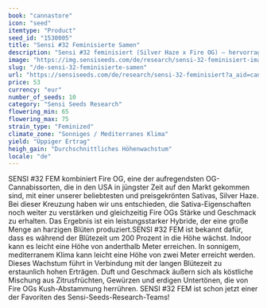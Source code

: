 ```yaml
---
book: "cannastore"
icon: "seed"
itemtype: "Product"
seed_id: "1530005"
title: "Sensi #32 Feminisierte Samen"
description: "Sensi #32 feminisiert (Silver Haze x Fire OG) – hervorragende Sativas der alten und neuen Schule, kombiniert zu kraftvoller Perfektion. Kaufen Sie Sensi #32 Samen hier."
image: "https://img.sensiseeds.com/de/research/sensi-32-feminisiert-image.png"
slug: "/de-sensi-32-feminisierte-samen"
url: "https://sensiseeds.com/de/research/sensi-32-feminisiert?a_aid=cannastore"
price: 53
currency: "eur"
number_of_seeds: 10
category: "Sensi Seeds Research"
flowering_min: 65
flowering_max: 75
strain_type: "Feminized"
climate_zone: "Sonniges / Mediterranes Klima"
yield: "Üppiger Ertrag"
heigh_gain: "Durchschnittliches Höhenwachstum"
locale: "de"
---
```

SENSI #32 FEM kombiniert Fire OG, eine der aufregendsten OG-Cannabissorten, die in den USA in jüngster Zeit auf den Markt gekommen sind, mit einer unserer beliebtesten und preisgekrönten Sativas, Silver Haze. Bei dieser Kreuzung haben wir uns entschieden, die Sativa-Eigenschaften noch weiter zu verstärken und gleichzeitig Fire OGs Stärke und Geschmack zu erhalten. Das Ergebnis ist ein leistungsstarker Hybride, der eine große Menge an harzigen Blüten produziert.SENSI #32 FEM ist bekannt dafür, dass es während der Blütezeit um 200 Prozent in die Höhe wächst. Indoor kann es leicht eine Höhe von anderthalb Meter erreichen. In sonnigem, mediterranem Klima kann leicht eine Höhe von zwei Meter erreicht werden. Dieses Wachstum führt in Verbindung mit der langen Blütezeit zu erstaunlich hohen Erträgen. Duft und Geschmack äußern sich als köstliche Mischung aus Zitrusfrüchten, Gewürzen und erdigen Untertönen, die von Fire OGs Kush-Abstammung herrühren. SENSI #32 FEM ist schon jetzt einer der Favoriten des Sensi-Seeds-Research-Teams!
